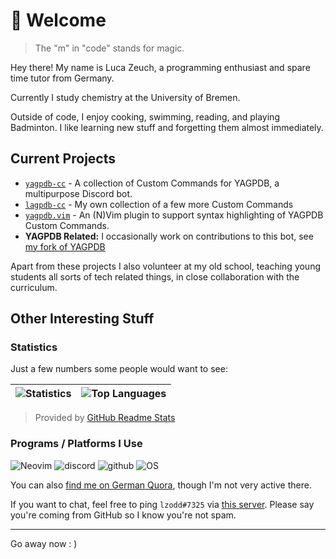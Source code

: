 # :wave: Welcome

> The "m" in "code" stands for magic.

Hey there! My name is Luca Zeuch, a programming enthusiast and spare time tutor from Germany.

Currently I study chemistry at the University of Bremen.

Outside of code, I enjoy cooking, swimming, reading, and playing Badminton.
I like learning new stuff and forgetting them almost immediately.

## Current Projects

* [`yagpdb-cc`](https://github.com/yagpdb-cc/yagpdb-cc/) - A collection of Custom Commands for YAGPDB, a multipurpose Discord bot.
* [`lagpdb-cc`](https://github.com/l-zeuch/lagpdb-cc) - My own collection of a few more Custom Commands
* [`yagpdb.vim`](https://github.com/l-zeuch/yagpdb.vim) - An (N)Vim plugin to support syntax highlighting of YAGPDB Custom Commands.
* **YAGPDB Related:** I occasionally work on contributions to this bot, see [my fork of YAGPDB](https://github.com/l-zeuch/yagpdb)

Apart from these projects I also volunteer at my old school, teaching young students all sorts of tech related things, in close collaboration with the curriculum.

## Other Interesting Stuff

### Statistics

Just a few numbers some people would want to see:

| ![Statistics](https://github-readme-stats.vercel.app/api?username=l-zeuch&show_icons=true&hide_border=truen&hide_title=true&count_private=true&include_all_commits=true&title_color=4F8CC9&text_color=9f9f9f&bg_color=00000000&hide=stars) | ![Top Languages](https://github-readme-stats.vercel.app/api/top-langs/?username=l-zeuch&layout=compact&show_icons=true&title_color=4F8CC9&text_color=9f9f9f&bg_color=00000000&hide_border=true&icon_color=00000000) |
| --- | --- |

> Provided by [GitHub Readme Stats](https://github.com/anuraghazra/github-readme-stats)

### Programs / Platforms I Use

![Neovim](https://img.shields.io/static/v1?label=NVim&message=v0.6.0&style=for-the-badge&color=019733&logo=neovim)
![discord](https://img.shields.io/static/v1?label=Discord&message=lzodd%237325&color=7289da&style=for-the-badge&logo=discord)
![github](https://img.shields.io/static/v1?label=GitHub&message=l-zeuch&color=181717&style=for-the-badge&logo=github)
![OS](https://img.shields.io/static/v1?label=OS&message=Archlinux&color=1793D1&style=for-the-badge&logo=archlinux)

You can also [find me on German Quora](https://de.quora.com/profile/Luca-Zeuch), though I'm not very active there.

If you want to chat, feel free to ping `lzodd#7325` via [this server](https://discord.gg/tFhxypKcvm). Please say you're coming from GitHub so I know you're not spam.

----
Go away now : )
